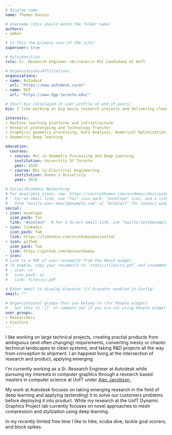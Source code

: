 ```yaml
---
# Display name
name: Thomas Davies

# Username (this should match the folder name)
authors:
- admin

# Is this the primary user of the site?
superuser: true

# Role/position
role: Sr. Research Engineer <br/>&<br/> MsC Candidate at UofT

# Organizations/Affiliations
organizations:
- name: Autodesk
  url: "https://www.autodesk.ca/en"
- name: DGP
  url: "https://www.dgp.toronto.edu/"

# Short bio (displayed in user profile at end of posts)
bio: I like working on big messy research projects and delivering clean solutions to product.

interests:
- Machine learning platforms and infrastructure
- Research prototyping and Technology Transfer
- Graphics( geometry processing, Data Analysis, Numerical Optimization)
- Geometric Deep learning

education:
  courses:
  - course: MsC in Geometry Processing and Deep Learning
    institution: University Of Toronto
    year: 2020
  - course: BSc in Electrical Engineering
    institution: Queen's University
    year: 2016

# Social/Academic Networking
# For available icons, see: https://sourcethemes.com/academic/docs/widgets/#icons
#   For an email link, use "fas" icon pack, "envelope" icon, and a link in the
#   form "mailto:your-email@example.com" or "#contact" for contact widget.
social:
- icon: envelope
  icon_pack: fas
  link: '#contact'  # For a direct email link, use "mailto:test@example.org".
- icon: linkedin
  icon_pack: fab
  link: https://linkedin.com/in/thomasdaviestrd/ 
- icon: github
  icon_pack: fab
  link: https://github.com/daviesthomas
- icon: 
# Link to a PDF of your resume/CV from the About widget.
# To enable, copy your resume/CV to `static/files/cv.pdf` and uncomment the lines below.  
# - icon: cv
#   icon_pack: ai
#   link: files/cv.pdf

# Enter email to display Gravatar (if Gravatar enabled in Config)
email: ""
  
# Organizational groups that you belong to (for People widget)
#   Set this to `[]` or comment out if you are not using People widget.  
user_groups:
- Researchers
- Visitors
---
```


I like working on large technical projects, creating practial products from ambiguous (and often changing) requirements, converting messy or chaotic technical landscapes to clean systems, and taking R&D projects all the way from conception to shipment. I an happiest living at the intersection of research and product, applying emerging 

I'm currently working as a Sr. Research Engineer at Autodesk while pursuing my interests in computer graphics through a research based masters in computer science at UofT under <a href=https://www.cs.toronto.edu/~jacobson> Alec Jacobson </a>. 

My work at Autodesk focuses on taking emerging research in the field of deep learning and applying (extending) it to solve our customers problems before deploying it into product. While my research at the UofT Dynamic Graphics Project lab currently focuses on novel approaches to mesh compression and stylization using deep learning.

In my recently limited free time I like to hike, scuba dive, tackle goal scorers, and block spikes. 




